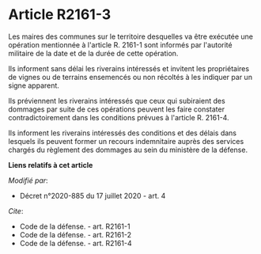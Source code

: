 # Article R2161-3

Les maires des communes sur le territoire desquelles va être exécutée une opération mentionnée à l'article R. 2161-1 sont
informés par l'autorité militaire de la date et de la durée de cette opération. 

Ils informent sans délai les riverains intéressés et invitent les propriétaires de vignes ou de terrains ensemencés ou non
récoltés à les indiquer par un signe apparent. 

Ils préviennent les riverains intéressés que ceux qui subiraient des dommages par suite de ces opérations peuvent les faire
constater contradictoirement dans les conditions prévues à l'article R. 2161-4. 

Ils informent les riverains intéressés des conditions et des délais dans lesquels ils peuvent former un recours indemnitaire
auprès des services chargés du règlement des dommages au sein du ministère de la défense.

**Liens relatifs à cet article**

_Modifié par_:

  - Décret n°2020-885 du 17 juillet 2020 - art. 4

_Cite_:

  - Code de la défense. - art. R2161-1
  - Code de la défense. - art. R2161-2
  - Code de la défense. - art. R2161-4
